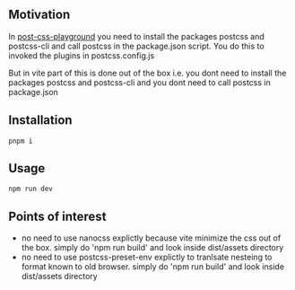 <h2>Motivation</h2>
<p>In <a href='https://github.com/NathanKr/post-css-playground'>post-css-playground</a> you need to install the packages postcss and postcss-cli and call postcss in the package.json script. You do this to invoked the plugins in postcss.config.js</p>
<p>But in vite part of this is done out of the box i.e. you dont need to install the packages postcss and postcss-cli and you dont need to call postcss in package.json</p>

<h2>Installation</h2>

```
pnpm i
```


<h2>Usage</h2>

```
npm run dev
```


<h2>Points of interest</h2>
<ul>
<li>no need to use nanocss explictly because vite minimize the css out of the box. simply do 'npm run build' and look inside dist/assets directory</li>
<li>no need to use postcss-preset-env explictly to tranlsate nesteing to format known to old browser. simply do 'npm run build' and look inside dist/assets directory</li>
</ul>